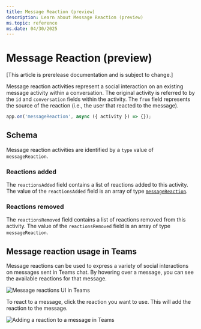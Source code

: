 ```yaml
---
title: Message Reaction (preview)
description: Learn about Message Reaction (preview)
ms.topic: reference
ms.date: 04/30/2025
---
```


# Message Reaction (preview)

[This article is prerelease documentation and is subject to change.]

Message reaction activities represent a social interaction on an existing message activity within a conversation. The original activity is referred to by the `id` and `conversation` fields within the activity. The `from` field represents the source of the reaction (i.e., the user that reacted to the message).

```typescript
app.on('messageReaction', async ({ activity }) => {});
```

## Schema

Message reaction activities are identified by a `type` value of `messageReaction`.

### Reactions added

The `reactionsAdded` field contains a list of reactions added to this activity. The value of the `reactionsAdded` field is an array of type [`messageReaction`](https://github.com/microsoft/Agents/blob/main/specs/activity/protocol-activity.md#message-reaction-activity).

### Reactions removed

The `reactionsRemoved` field contains a list of reactions removed from this activity. The value of the `reactionsRemoved` field is an array of type `messageReaction`.

## Message reaction usage in Teams

Message reactions can be used to express a variety of social interactions on messages sent in Teams chat. By hovering over a message, you can see the available reactions for that message.

![Message reactions UI in Teams](../../../assets/screenshots/message-reaction-ui.png)

To react to a message, click the reaction you want to use. This will add the reaction to the message.

![Adding a reaction to a message in Teams](../../../assets/screenshots/message-reaction-add.png)